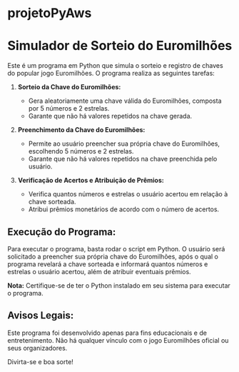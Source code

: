 # projetoPyAws
# Simulador de Sorteio do Euromilhões

Este é um programa em Python que simula o sorteio e registro de chaves do popular jogo Euromilhões. O programa realiza as seguintes tarefas:

1. **Sorteio da Chave do Euromilhões:**
   - Gera aleatoriamente uma chave válida do Euromilhões, composta por 5 números e 2 estrelas.
   - Garante que não há valores repetidos na chave gerada.

2. **Preenchimento da Chave do Euromilhões:**
   - Permite ao usuário preencher sua própria chave do Euromilhões, escolhendo 5 números e 2 estrelas.
   - Garante que não há valores repetidos na chave preenchida pelo usuário.

3. **Verificação de Acertos e Atribuição de Prêmios:**
   - Verifica quantos números e estrelas o usuário acertou em relação à chave sorteada.
   - Atribui prêmios monetários de acordo com o número de acertos.

## Execução do Programa:

Para executar o programa, basta rodar o script em Python. O usuário será solicitado a preencher sua própria chave do Euromilhões, após o qual o programa revelará a chave sorteada e informará quantos números e estrelas o usuário acertou, além de atribuir eventuais prêmios.

**Nota:** Certifique-se de ter o Python instalado em seu sistema para executar o programa.

## Avisos Legais:

Este programa foi desenvolvido apenas para fins educacionais e de entretenimento. Não há qualquer vínculo com o jogo Euromilhões oficial ou seus organizadores.

Divirta-se e boa sorte!
